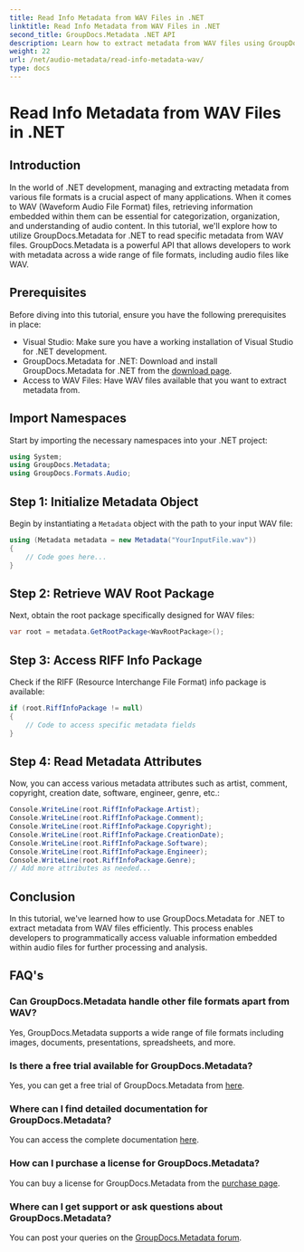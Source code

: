 ```yaml
---
title: Read Info Metadata from WAV Files in .NET
linktitle: Read Info Metadata from WAV Files in .NET
second_title: GroupDocs.Metadata .NET API
description: Learn how to extract metadata from WAV files using GroupDocs.Metadata for .NET. Dive into this step-by-step tutorial to leverage metadata for audio file management.
weight: 22
url: /net/audio-metadata/read-info-metadata-wav/
type: docs
---
```

# Read Info Metadata from WAV Files in .NET

## Introduction
In the world of .NET development, managing and extracting metadata from various file formats is a crucial aspect of many applications. When it comes to WAV (Waveform Audio File Format) files, retrieving information embedded within them can be essential for categorization, organization, and understanding of audio content.
In this tutorial, we'll explore how to utilize GroupDocs.Metadata for .NET to read specific metadata from WAV files. GroupDocs.Metadata is a powerful API that allows developers to work with metadata across a wide range of file formats, including audio files like WAV.
## Prerequisites
Before diving into this tutorial, ensure you have the following prerequisites in place:
- Visual Studio: Make sure you have a working installation of Visual Studio for .NET development.
- GroupDocs.Metadata for .NET: Download and install GroupDocs.Metadata for .NET from the [download page](https://releases.groupdocs.com/metadata/net/).
- Access to WAV Files: Have WAV files available that you want to extract metadata from.

## Import Namespaces
Start by importing the necessary namespaces into your .NET project:
```csharp
using System;
using GroupDocs.Metadata;
using GroupDocs.Formats.Audio;
```
## Step 1: Initialize Metadata Object
Begin by instantiating a `Metadata` object with the path to your input WAV file:
```csharp
using (Metadata metadata = new Metadata("YourInputFile.wav"))
{
    // Code goes here...
}
```
## Step 2: Retrieve WAV Root Package
Next, obtain the root package specifically designed for WAV files:
```csharp
var root = metadata.GetRootPackage<WavRootPackage>();
```
## Step 3: Access RIFF Info Package
Check if the RIFF (Resource Interchange File Format) info package is available:
```csharp
if (root.RiffInfoPackage != null)
{
    // Code to access specific metadata fields
}
```
## Step 4: Read Metadata Attributes
Now, you can access various metadata attributes such as artist, comment, copyright, creation date, software, engineer, genre, etc.:
```csharp
Console.WriteLine(root.RiffInfoPackage.Artist);
Console.WriteLine(root.RiffInfoPackage.Comment);
Console.WriteLine(root.RiffInfoPackage.Copyright);
Console.WriteLine(root.RiffInfoPackage.CreationDate);
Console.WriteLine(root.RiffInfoPackage.Software);
Console.WriteLine(root.RiffInfoPackage.Engineer);
Console.WriteLine(root.RiffInfoPackage.Genre);
// Add more attributes as needed...
```

## Conclusion
In this tutorial, we've learned how to use GroupDocs.Metadata for .NET to extract metadata from WAV files efficiently. This process enables developers to programmatically access valuable information embedded within audio files for further processing and analysis.

## FAQ's
### Can GroupDocs.Metadata handle other file formats apart from WAV?
Yes, GroupDocs.Metadata supports a wide range of file formats including images, documents, presentations, spreadsheets, and more.
### Is there a free trial available for GroupDocs.Metadata?
Yes, you can get a free trial of GroupDocs.Metadata from [here](https://releases.groupdocs.com/).
### Where can I find detailed documentation for GroupDocs.Metadata?
You can access the complete documentation [here](https://tutorials.groupdocs.com/metadata/net/).
### How can I purchase a license for GroupDocs.Metadata?
You can buy a license for GroupDocs.Metadata from the [purchase page](https://purchase.groupdocs.com/buy).
### Where can I get support or ask questions about GroupDocs.Metadata?
You can post your queries on the [GroupDocs.Metadata forum](https://forum.groupdocs.com/c/metadata/14).
